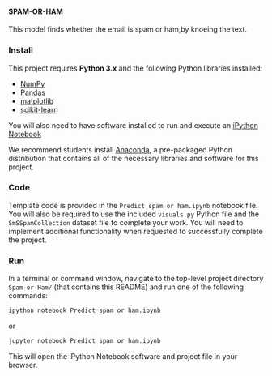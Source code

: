 #### SPAM-OR-HAM
This model finds whether the email is spam or ham,by knoeing the text.

### Install

This project requires **Python 3.x** and the following Python libraries installed:

- [NumPy](http://www.numpy.org/)
- [Pandas](http://pandas.pydata.org)
- [matplotlib](http://matplotlib.org/)
- [scikit-learn](http://scikit-learn.org/stable/)

You will also need to have software installed to run and execute an [iPython Notebook](http://ipython.org/notebook.html)

We recommend students install [Anaconda](https://www.continuum.io/downloads), a pre-packaged Python distribution that contains all of the necessary libraries and software for this project. 

### Code

Template code is provided in the `Predict spam or ham.ipynb` notebook file. You will also be required to use the included `visuals.py` Python file and the `SmSSpamCollection` dataset file to complete your work.  You will need to implement additional functionality when requested to successfully complete the project. 

### Run

In a terminal or command window, navigate to the top-level project directory `Spam-or-Ham/` (that contains this README) and run one of the following commands:

```bash
ipython notebook Predict spam or ham.ipynb
```  
or
```bash
jupyter notebook Predict spam or ham.ipynb
```

This will open the iPython Notebook software and project file in your browser.
